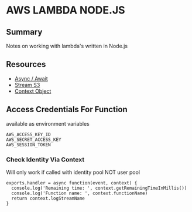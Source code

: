 # AWS LAMBDA NODE.JS

## Summary

Notes on working with lambda's written in Node.js

## Resources

- [Async / Await](https://aws.amazon.com/blogs/compute/node-js-8-10-runtime-now-available-in-aws-lambda/)
- [Stream S3](https://docs.aws.amazon.com/sdk-for-javascript/v2/developer-guide/requests-using-stream-objects.html)
- [Context Object](https://docs.aws.amazon.com/lambda/latest/dg/nodejs-context.html)

## Access Credentials For Function

available as environment variables

```console
AWS_ACCESS_KEY_ID
AWS_SECRET_ACCESS_KEY
AWS_SESSION_TOKEN
```

### Check Identity Via Context

Will only work if called with identity pool NOT user pool

```console
exports.handler = async function(event, context) {
  console.log('Remaining time: ', context.getRemainingTimeInMillis())
  console.log('Function name: ', context.functionName)
  return context.logStreamName
}
```
